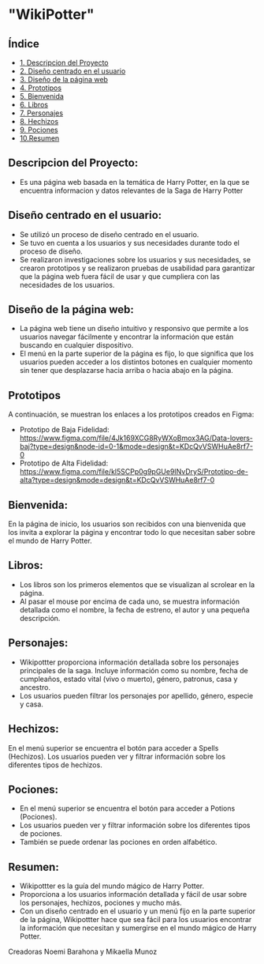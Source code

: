 # "WikiPotter"

## Índice

- [1. Descripcion del Proyecto](#descripcion-del-proyecto)
- [2. Diseño centrado en el usuario](#diseño-centrado-en-el-usuario)
- [3. Diseño de la página web](#diseño-de-la-página-web)
- [4. Prototipos](#prototipos)
- [5. Bienvenida](#bienvenidabienvenidabienvenida)
- [6. Libros](#libros)
- [7. Personajes](#personajes)
- [8. Hechizos](#hechizos)
- [9. Pociones](#libros)
- [10.Resumen](#resumen)

## Descripcion del Proyecto:

- Es una página web basada en la temática de Harry Potter, en la que se encuentra informacion y datos relevantes de la Saga de Harry Potter

## Diseño centrado en el usuario:

- Se utilizó un proceso de diseño centrado en el usuario.
- Se tuvo en cuenta a los usuarios y sus necesidades durante todo el proceso de diseño.
- Se realizaron investigaciones sobre los usuarios y sus necesidades, se crearon prototipos y se realizaron pruebas de usabilidad para garantizar que la página web fuera fácil de usar y que cumpliera con las necesidades de los usuarios.

## Diseño de la página web:

- La página web tiene un diseño intuitivo y responsivo que permite a los usuarios navegar fácilmente y encontrar la información que están buscando en cualquier dispositivo.
- El menú en la parte superior de la página es fijo, lo que significa que los usuarios pueden acceder a los distintos botones en cualquier momento sin tener que desplazarse hacia arriba o hacia abajo en la página.

## Prototipos

A continuación, se muestran los enlaces a los prototipos creados en Figma:

- Prototipo de Baja Fidelidad: https://www.figma.com/file/4Jk169XCG8RyWXoBmox3AG/Data-lovers-baj?type=design&node-id=0-1&mode=design&t=KDcQvVSWHuAe8rf7-0
- Prototipo de Alta Fidelidad: https://www.figma.com/file/kl5SCPp0g9pGUe9INvDryS/Prototipo-de-alta?type=design&mode=design&t=KDcQvVSWHuAe8rf7-0

## Bienvenida:

En la página de inicio, los usuarios son recibidos con una bienvenida que los invita a explorar la página y encontrar todo lo que necesitan saber sobre el mundo de Harry Potter.

## Libros:

- Los libros son los primeros elementos que se visualizan al scrolear en la página.
- Al pasar el mouse por encima de cada uno, se muestra información detallada como el nombre, la fecha de estreno, el autor y una pequeña descripción.

## Personajes:

- Wikipottter proporciona información detallada sobre los personajes principales de la saga.
  Incluye información como su nombre, fecha de cumpleaños, estado vital (vivo o muerto), género, patronus, casa y ancestro.
- Los usuarios pueden filtrar los personajes por apellido, género, especie y casa.

## Hechizos:

En el menú superior se encuentra el botón para acceder a Spells (Hechizos).
Los usuarios pueden ver y filtrar información sobre los diferentes tipos de hechizos.

## Pociones:

- En el menú superior se encuentra el botón para acceder a Potions (Pociones).
- Los usuarios pueden ver y filtrar información sobre los diferentes tipos de pociones.
- También se puede ordenar las pociones en orden alfabético.

## Resumen:

- Wikipottter es la guía del mundo mágico de Harry Potter.
- Proporciona a los usuarios información detallada y fácil de usar sobre los personajes, hechizos, pociones y mucho más.
- Con un diseño centrado en el usuario y un menú fijo en la parte superior de la página, Wikipottter hace que sea fácil para los usuarios encontrar la información que necesitan y sumergirse en el mundo mágico de Harry Potter.

Creadoras Noemi Barahona y Mikaella Munoz
